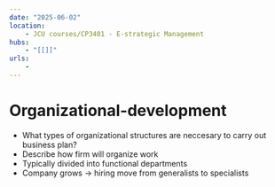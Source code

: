```yaml
---
date: "2025-06-02"
location: 
    - JCU courses/CP3401 - E-strategic Management
hubs: 
    - "[[]]"
urls:
    - 
---
```


# Organizational-development
- What types of organizational structures are neccesary to carry out business plan?
- Describe how firm will organize work
 - Typically divided into functional departments
 - Company grows -> hiring move from generalists to specialists


